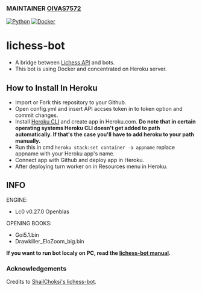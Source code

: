 ### MAINTAINER [OIVAS7572](https://github.com/OIVAS7572)

[![Python](https://github.com/OIVAS7572/lichess-bot/actions/workflows/Python.yml/badge.svg)](https://github.com/OIVAS7572/lichess-bot/actions/workflows/Python.yml)
[![Docker](https://github.com/OIVAS7572/lichess-bot/actions/workflows/Docker.yml/badge.svg)](https://github.com/OIVAS7572/lichess-bot/actions/workflows/Docker.yml)

# lichess-bot

- A bridge between [Lichess API](https://lichess.org/api#tag/Bot) and bots.
- This bot is using Docker and concentrated on Heroku server.

## How to Install In Heroku

- Import or Fork this repository to your Github.
- Open config.yml and insert API accses token in to token option and commit changes.
- Install [Heroku CLI](https://devcenter.heroku.com/articles/heroku-cli) and create app in Heroku.com.
**Do note that in certain operating systems Heroku CLI doesn't get added to path automatically. If that's the case you'll have to add heroku to your path manually.**
- Run this in cmd `heroku stack:set container -a appname` replace appname with your Heroku app's name.
- Connect app with Github and deploy app in Heroku.
- After deploying turn worker on in Resources menu in Heroku. 

## INFO 

ENGINE:
- Lc0 v0.27.0 Openblas

OPENING BOOKS: 
- Goi5.1.bin
- Drawkiller_EloZoom_big.bin

**If you want to run bot localy on PC, read the [lichess-bot manual](https://github.com/ShailChoksi/lichess-bot#lichess-bot).**

### Acknowledgements
Credits to [ShailChoksi's lichess-bot](https://github.com/ShailChoksi/lichess-bot).
